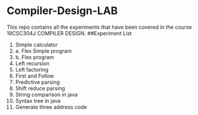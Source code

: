 # Compiler-Design-LAB
This repo contains all the experiments that have been covered in the course 19CSC304J COMPILER DESIGN.
##Experiment List
1. Simple calculator
2. a. Flex Simple program
2. b. Flex program
3. Left recursion
4. Left factoring
5. First and Follow
6. Predictive parsing
7. Shift reduce parsing
8. String comparison in java
9. Syntax tree in java
10. Generate three address code
